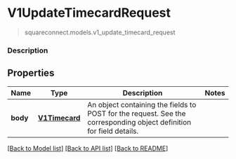 # V1UpdateTimecardRequest
> squareconnect.models.v1_update_timecard_request

### Description



## Properties
Name | Type | Description | Notes
------------ | ------------- | ------------- | -------------
**body** | [**V1Timecard**](V1Timecard.md) | An object containing the fields to POST for the request. See the corresponding object definition for field details. | 

[[Back to Model list]](../README.md#documentation-for-models) [[Back to API list]](../README.md#documentation-for-api-endpoints) [[Back to README]](../README.md)


